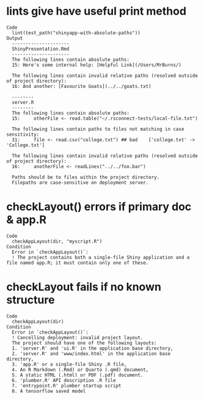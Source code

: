 # lints give have useful print method

    Code
      lint(test_path("shinyapp-with-absolute-paths"))
    Output
      ---------------------
      ShinyPresentation.Rmd
      ---------------------
      The following lines contain absolute paths:
      15: Here's some internal help: [Helpful Link](/Users/MrBurns/)
      
      The following lines contain invalid relative paths (resolved outside of project directory):
      16: And another: [Favourite Goats](../../goats.txt)
      
      --------
      server.R
      --------
      The following lines contain absolute paths:
      15:     otherFile <- read.table("~/.rsconnect-tests/local-file.txt")
      
      The following lines contain paths to files not matching in case sensitivity:
      31:     file <- read.csv("college.txt") ## bad    ['college.txt' -> 'College.txt']
      
      The following lines contain invalid relative paths (resolved outside of project directory):
      16:     anotherFile <- readLines("../../foo.bar")
      
      Paths should be to files within the project directory.
      Filepaths are case-sensitive on deployment server.

# checkLayout() errors if primary doc & app.R

    Code
      checkAppLayout(dir, "myscript.R")
    Condition
      Error in `checkAppLayout()`:
      ! The project contains both a single-file Shiny application and a file named app.R; it must contain only one of these.

# checkLayout fails if no known structure

    Code
      checkAppLayout(dir)
    Condition
      Error in `checkAppLayout()`:
      ! Cancelling deployment: invalid project layout.
      The project should have one of the following layouts:
      1. 'server.R' and 'ui.R' in the application base directory,
      2. 'server.R' and 'www/index.html' in the application base directory,
      3. 'app.R' or a single-file Shiny .R file,
      4. An R Markdown (.Rmd) or Quarto (.qmd) document,
      5. A static HTML (.html) or PDF (.pdf) document.
      6. 'plumber.R' API description .R file
      7. 'entrypoint.R' plumber startup script
      8. A tensorflow saved model

